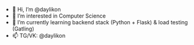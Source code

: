 - 👋 Hi, I’m @daylikon
- 👀 I’m interested in Computer Science
- 🌱 I’m currently learning backend stack (Python + Flask) & load testing (Gatling)
- 📫 TG/VK: @daylikon
